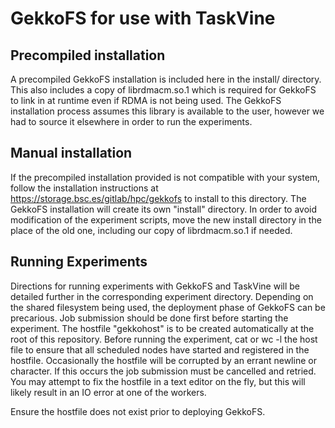 # GekkoFS for use with TaskVine 

## Precompiled installation
A precompiled GekkoFS installation is included here in the install\/ directory. This also includes 
a copy of librdmacm.so.1 which is required for GekkoFS to link in at runtime even if RDMA is not being used. The GekkoFS
installation process assumes this library is available to the user, however we had to source it elsewhere in order to run the experiments.

## Manual installation
If the precompiled installation provided is not compatible with your system, follow the installation instructions at https://storage.bsc.es/gitlab/hpc/gekkofs 
to install to this directory. The GekkoFS installation will create its own "install" directory. In order to avoid modification of the experiment scripts, move
the new install directory in the place of the old one, including our copy of librdmacm.so.1 if needed. 

## Running Experiments
Directions for running experiments with GekkoFS and TaskVine will be detailed further in the corresponding experiment directory. Depending on the shared filesystem
being used, the deployment phase of GekkoFS can be precarious. Job submission should be done first before starting the experiment. The hostfile "gekkohost" is to be
created automatically at the root of this repository. Before running the experiment, cat or wc -l the host file to ensure that all scheduled nodes have started
and registered in the hostfile. Occasionally the hostfile will be corrupted by an errant newline or character. If this occurs the job submission must be cancelled and retried.
You may attempt to fix the hostfile in a text editor on the fly, but this will likely result in an IO error at one of the workers. 

Ensure the hostfile does not exist prior to deploying GekkoFS. 
